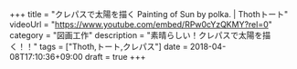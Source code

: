 +++
title =  "クレパスで太陽を描く Painting of Sun by polka. | Thothトート"
videoUrl = "https://www.youtube.com/embed/RPw0cYzQKMY?rel=0"
category = "図画工作"
description = "素晴らしい！クレパスで太陽を描く！！"
tags = ["Thoth,トート,クレパス"]
date = 2018-04-08T17:10:36+09:00
draft = true
+++

